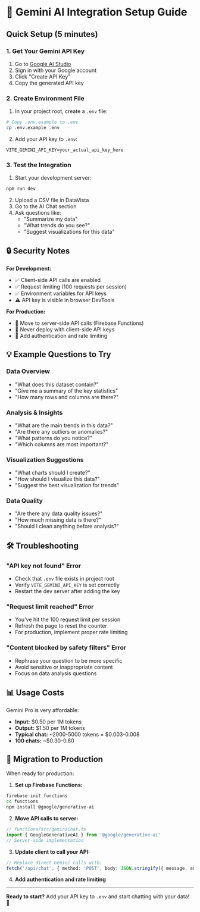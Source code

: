 # 🤖 Gemini AI Integration Setup Guide

## Quick Setup (5 minutes)

### 1. Get Your Gemini API Key

1. Go to [Google AI Studio](https://makersuite.google.com/app/apikey)
2. Sign in with your Google account
3. Click "Create API Key"
4. Copy the generated API key

### 2. Create Environment File

1. In your project root, create a `.env` file:

```bash
# Copy .env.example to .env
cp .env.example .env
```

2. Add your API key to `.env`:

```env
VITE_GEMINI_API_KEY=your_actual_api_key_here
```

### 3. Test the Integration

1. Start your development server:

```bash
npm run dev
```

2. Upload a CSV file in DataVista
3. Go to the AI Chat section
4. Ask questions like:
   -  "Summarize my data"
   -  "What trends do you see?"
   -  "Suggest visualizations for this data"

## 🔒 Security Notes

**For Development:**

-  ✅ Client-side API calls are enabled
-  ✅ Request limiting (100 requests per session)
-  ✅ Environment variables for API keys
-  ⚠️ API key is visible in browser DevTools

**For Production:**

-  🚨 Move to server-side API calls (Firebase Functions)
-  🚨 Never deploy with client-side API keys
-  🚨 Add authentication and rate limiting

## 💡 Example Questions to Try

### Data Overview

-  "What does this dataset contain?"
-  "Give me a summary of the key statistics"
-  "How many rows and columns are there?"

### Analysis & Insights

-  "What are the main trends in this data?"
-  "Are there any outliers or anomalies?"
-  "What patterns do you notice?"
-  "Which columns are most important?"

### Visualization Suggestions

-  "What charts should I create?"
-  "How should I visualize this data?"
-  "Suggest the best visualization for trends"

### Data Quality

-  "Are there any data quality issues?"
-  "How much missing data is there?"
-  "Should I clean anything before analysis?"

## 🛠️ Troubleshooting

### "API key not found" Error

-  Check that `.env` file exists in project root
-  Verify `VITE_GEMINI_API_KEY` is set correctly
-  Restart the dev server after adding the key

### "Request limit reached" Error

-  You've hit the 100 request limit per session
-  Refresh the page to reset the counter
-  For production, implement proper rate limiting

### "Content blocked by safety filters" Error

-  Rephrase your question to be more specific
-  Avoid sensitive or inappropriate content
-  Focus on data analysis questions

## 📊 Usage Costs

Gemini Pro is very affordable:

-  **Input:** $0.50 per 1M tokens
-  **Output:** $1.50 per 1M tokens
-  **Typical chat:** ~2000-5000 tokens = $0.003-0.008
-  **100 chats:** ~$0.30-0.80

## 🔄 Migration to Production

When ready for production:

1. **Set up Firebase Functions:**

```bash
firebase init functions
cd functions
npm install @google/generative-ai
```

2. **Move API calls to server:**

```typescript
// functions/src/geminiChat.ts
import { GoogleGenerativeAI } from '@google/generative-ai'
// Server-side implementation
```

3. **Update client to call your API:**

```typescript
// Replace direct Gemini calls with:
fetch('/api/chat', { method: 'POST', body: JSON.stringify({ message, analysisData }) })
```

4. **Add authentication and rate limiting**

---

**Ready to start?** Add your API key to `.env` and start chatting with your data! 🚀
